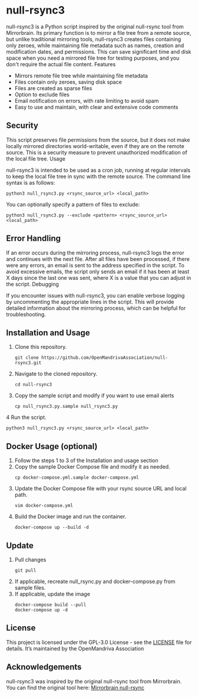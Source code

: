 # null-rsync3

null-rsync3 is a Python script inspired by the original null-rsync tool from Mirrorbrain. Its primary function is to mirror a file tree from a remote source, but unlike traditional mirroring tools, null-rsync3 creates files containing only zeroes, while maintaining file metadata such as names, creation and modification dates, and permissions. This can save significant time and disk space when you need a mirrored file tree for testing purposes, and you don't require the actual file content.
Features

- Mirrors remote file tree while maintaining file metadata
- Files contain only zeroes, saving disk space
- Files are created as sparse files
- Option to exclude files
- Email notification on errors, with rate limiting to avoid spam
- Easy to use and maintain, with clear and extensive code comments

## Security

This script preserves file permissions from the source, but it does not make locally mirrored directories world-writable, even if they are on the remote source. This is a security measure to prevent unauthorized modification of the local file tree.
Usage

null-rsync3 is intended to be used as a cron job, running at regular intervals to keep the local file tree in sync with the remote source. The command line syntax is as follows:

    python3 null_rsync3.py <rsync_source_url> <local_path> 

You can optionally specify a pattern of files to exclude:

    python3 null_rsync3.py --exclude <pattern> <rsync_source_url> <local_path>

## Error Handling

If an error occurs during the mirroring process, null-rsync3 logs the error and continues with the next file. After all files have been processed, if there were any errors, an email is sent to the address specified in the script. To avoid excessive emails, the script only sends an email if it has been at least X days since the last one was sent, where X is a value that you can adjust in the script.
Debugging

If you encounter issues with null-rsync3, you can enable verbose logging by uncommenting the appropriate lines in the script. This will provide detailed information about the mirroring process, which can be helpful for troubleshooting.

## Installation and Usage

1. Clone this repository.
   ```
   git clone https://github.com/OpenMandrivaAssociation/null-rsync3.git
   ```
2. Navigate to the cloned repository.
   ```
   cd null-rsync3
   ```
3. Copy the sample script and modify if you want to use email alerts
   ```
   cp null_rsync3.py.sample null_rsync3.py
   ```
4 Run the script.
   ```
   python3 null_rsync3.py <rsync_source_url> <local_path>
   ```

## Docker Usage (optional)

1. Follow the steps 1 to 3 of the Installation and usage section
2. Copy the sample Docker Compose file and modify it as needed.
   ```
   cp docker-compose.yml.sample docker-compose.yml
   ```
3. Update the Docker Compose file with your rsync source URL and local path.
   ```
   vim docker-compose.yml
   ```
4. Build the Docker image and run the container.
   ```
   docker-compose up --build -d
   ```
## Update

1. Pull changes
   ```
   git pull
   ```
2. If applicable, recreate null_rsync.py and docker-compose.py from sample files.
3. If applicable, update the image
   ```
   docker-compose build --pull
   docker-compose up -d
   ```

## License
This project is licensed under the GPL-3.0 License - see the [LICENSE](LICENSE) file for details. It’s maintained by the OpenMandriva Association

## Acknowledgements

null-rsync3 was inspired by the original null-rsync tool from Mirrorbrain. You can find the original tool here: [Mirrorbrain null-rsync](https://github.com/poeml/mirrorbrain/blob/master/tools/null-rsync)
